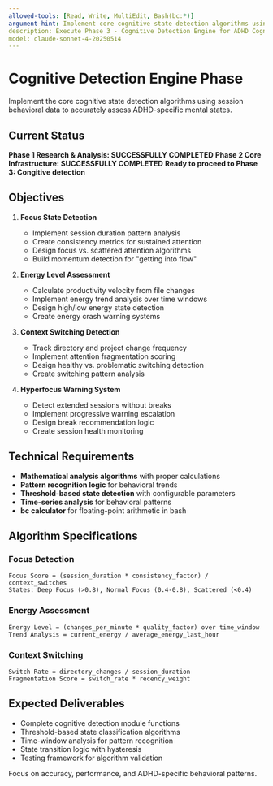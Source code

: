 ```yaml
---
allowed-tools: [Read, Write, MultiEdit, Bash(bc:*)]
argument-hint: Implement core cognitive state detection algorithms using session behavioral data
description: Execute Phase 3 - Cognitive Detection Engine for ADHD Cognitive Statusline
model: claude-sonnet-4-20250514
---
```


# Cognitive Detection Engine Phase

Implement the core cognitive state detection algorithms using session behavioral data to accurately assess ADHD-specific mental states.

## Current Status 

**Phase 1 Research & Analysis: SUCCESSFULLY COMPLETED** 
**Phase 2 Core Infrastructure: SUCCESSFULLY COMPLETED** 
**Ready to proceed to Phase 3: Congitive detection**

## Objectives

1. **Focus State Detection**
   - Implement session duration pattern analysis
   - Create consistency metrics for sustained attention
   - Design focus vs. scattered attention algorithms
   - Build momentum detection for "getting into flow"

2. **Energy Level Assessment**
   - Calculate productivity velocity from file changes
   - Implement energy trend analysis over time windows
   - Design high/low energy state detection
   - Create energy crash warning systems

3. **Context Switching Detection**
   - Track directory and project change frequency
   - Implement attention fragmentation scoring
   - Design healthy vs. problematic switching detection
   - Create switching pattern analysis

4. **Hyperfocus Warning System**
   - Detect extended sessions without breaks
   - Implement progressive warning escalation
   - Design break recommendation logic
   - Create session health monitoring

## Technical Requirements

- **Mathematical analysis algorithms** with proper calculations
- **Pattern recognition logic** for behavioral trends
- **Threshold-based state detection** with configurable parameters
- **Time-series analysis** for behavioral patterns
- **bc calculator** for floating-point arithmetic in bash

## Algorithm Specifications

### Focus Detection
```
Focus Score = (session_duration * consistency_factor) / context_switches
States: Deep Focus (>0.8), Normal Focus (0.4-0.8), Scattered (<0.4)
```

### Energy Assessment
```
Energy Level = (changes_per_minute * quality_factor) over time_window
Trend Analysis = current_energy / average_energy_last_hour
```

### Context Switching
```
Switch Rate = directory_changes / session_duration
Fragmentation Score = switch_rate * recency_weight
```

## Expected Deliverables

- Complete cognitive detection module functions
- Threshold-based state classification algorithms
- Time-window analysis for pattern recognition
- State transition logic with hysteresis
- Testing framework for algorithm validation

Focus on accuracy, performance, and ADHD-specific behavioral patterns.